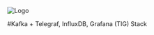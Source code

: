 
![Logo](https://user-images.githubusercontent.com/64506580/159311466-f720a877-6c76-403a-904d-134addbd6a86.png)


#Kafka + Telegraf, InfluxDB, Grafana (TIG) Stack
